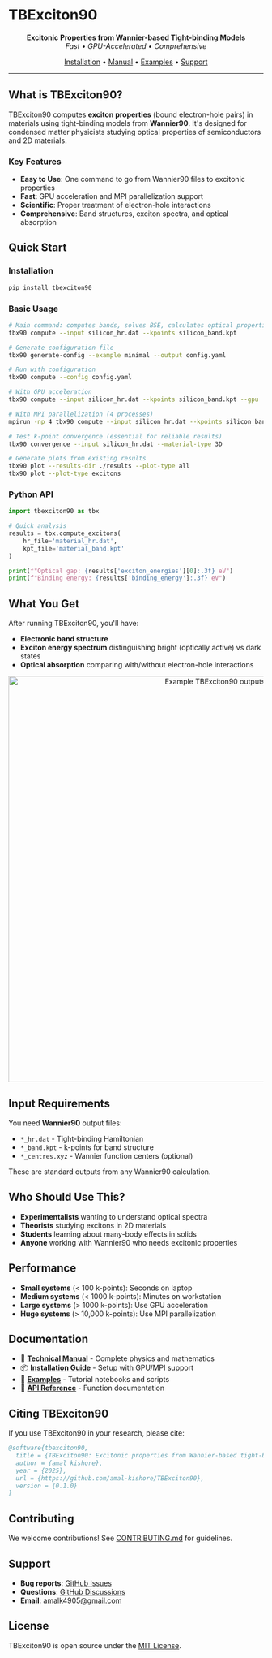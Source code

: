# TBExciton90

<p align="center">
  <strong>Excitonic Properties from Wannier-based Tight-binding Models</strong>
  <br>
  <em>Fast • GPU-Accelerated • Comprehensive</em>
</p>

<p align="center">
  <a href="https://github.com/amal-kishore/TBExciton90/blob/main/INSTALL.md">Installation</a> •
  <a href="https://github.com/amal-kishore/TBExciton90/blob/main/docs/TBExciton90_Manual.md">Manual</a> •
  <a href="https://github.com/amal-kishore/TBExciton90/tree/main/examples">Examples</a> •
  <a href="https://github.com/amal-kishore/TBExciton90/issues">Support</a>
</p>

---

## What is TBExciton90?

TBExciton90 computes **exciton properties** (bound electron-hole pairs) in materials using tight-binding models from **Wannier90**. It's designed for condensed matter physicists studying optical properties of semiconductors and 2D materials.

### Key Features

- **Easy to Use**: One command to go from Wannier90 files to excitonic properties  
- **Fast**: GPU acceleration and MPI parallelization support  
- **Scientific**: Proper treatment of electron-hole interactions  
- **Comprehensive**: Band structures, exciton spectra, and optical absorption  

## Quick Start

### Installation
```bash
pip install tbexciton90
```

### Basic Usage
```bash
# Main command: computes bands, solves BSE, calculates optical properties, generates plots
tbx90 compute --input silicon_hr.dat --kpoints silicon_band.kpt

# Generate configuration file
tbx90 generate-config --example minimal --output config.yaml

# Run with configuration
tbx90 compute --config config.yaml

# With GPU acceleration
tbx90 compute --input silicon_hr.dat --kpoints silicon_band.kpt --gpu

# With MPI parallelization (4 processes)
mpirun -np 4 tbx90 compute --input silicon_hr.dat --kpoints silicon_band.kpt --mpi

# Test k-point convergence (essential for reliable results)
tbx90 convergence --input silicon_hr.dat --material-type 3D

# Generate plots from existing results
tbx90 plot --results-dir ./results --plot-type all
tbx90 plot --plot-type excitons
```

### Python API
```python
import tbexciton90 as tbx

# Quick analysis
results = tbx.compute_excitons(
    hr_file='material_hr.dat',
    kpt_file='material_band.kpt'
)

print(f"Optical gap: {results['exciton_energies'][0]:.3f} eV")
print(f"Binding energy: {results['binding_energy']:.3f} eV")
```

## What You Get

After running TBExciton90, you'll have:

- **Electronic band structure**
- **Exciton energy spectrum** distinguishing bright (optically active) vs dark states  
- **Optical absorption** comparing with/without electron-hole interactions

<p align="center">
  <img src="docs/example_plots.png" alt="Example TBExciton90 outputs" width="800">
</p>

## Input Requirements

You need **Wannier90** output files:
- `*_hr.dat` - Tight-binding Hamiltonian
- `*_band.kpt` - k-points for band structure  
- `*_centres.xyz` - Wannier function centers (optional)

These are standard outputs from any Wannier90 calculation.

## Who Should Use This?

- **Experimentalists** wanting to understand optical spectra
- **Theorists** studying excitons in 2D materials
- **Students** learning about many-body effects in solids
- **Anyone** working with Wannier90 who needs excitonic properties

## Performance

- **Small systems** (< 100 k-points): Seconds on laptop
- **Medium systems** (< 1000 k-points): Minutes on workstation  
- **Large systems** (> 1000 k-points): Use GPU acceleration
- **Huge systems** (> 10,000 k-points): Use MPI parallelization

## Documentation

- 📖 **[Technical Manual](docs/TBExciton90_Manual.md)** - Complete physics and mathematics
- 📦 **[Installation Guide](INSTALL.md)** - Setup with GPU/MPI support
- 🚀 **[Examples](examples/)** - Tutorial notebooks and scripts
- 🎯 **[API Reference](docs/api/)** - Function documentation

## Citing TBExciton90

If you use TBExciton90 in your research, please cite:

```bibtex
@software{tbexciton90,
  title = {TBExciton90: Excitonic properties from Wannier-based tight-binding models},
  author = {amal kishore},
  year = {2025},
  url = {https://github.com/amal-kishore/TBExciton90},
  version = {0.1.0}
}
```

## Contributing

We welcome contributions! See [CONTRIBUTING.md](CONTRIBUTING.md) for guidelines.

## Support

- **Bug reports**: [GitHub Issues](https://github.com/amal-kishore/TBExciton90/issues)
- **Questions**: [GitHub Discussions](https://github.com/amal-kishore/TBExciton90/discussions)  
- **Email**: amalk4905@gmail.com

## License

TBExciton90 is open source under the [MIT License](LICENSE).

